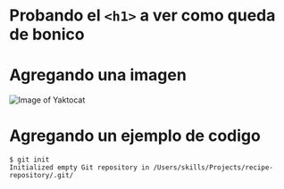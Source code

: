 # Probando el `<h1>` a ver como queda de bonico

# Agregando una imagen
![Image of Yaktocat](https://octodex.github.com/images/yaktocat.png)

# Agregando un ejemplo de codigo
```
$ git init
Initialized empty Git repository in /Users/skills/Projects/recipe-repository/.git/
```
